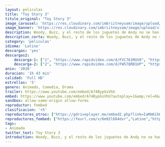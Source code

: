 ```yaml
---
layout: peliculas
title: "Toy Story 3"
titulo_original: "Toy Story 3"
image_carousel: 'https://res.cloudinary.com/imbriitneysam/image/upload/v1558931294/toy3-poster-min.jpg'
image_banner: 'https://res.cloudinary.com/imbriitneysam/image/upload/v1558931294/toy3-poster-min.jpg'
description: Woody, Buzz, y el resto de los juguetes de Andy no se han jugado con en años. Con Andy a punto de ir a la universidad, la pandilla se encuentra accidentalmente abandonada en un centro de cuidado infantil infame. Los juguetes deben unirse para escapar y regresar a casa con Andy.
description_corta: Woody, Buzz, y el resto de los juguetes de Andy no se han jugado con en años. Con Andy a punto de ir a la universidad, la pandilla se encuentra accidentalmente abandonada en un centro de cuidado infantil infame. Los juguetes deben unirse para escapar y regresar a casa con Andy.
category: 'peliculas'
idioma: 'Latino'
descargas: 'yes'
descargas2:
    descarga-1: ["1", "https://www.rapidvideo.com/d/FVC761MUV8", "https://www.google.com/s2/favicons?domain=www.rapidvideo.com","RapidVideo","https://res.cloudinary.com/imbriitneysam/image/upload/v1541473684/mexico.png", "Latino", "Full HD"]
    descarga-2: ["2", "https://www.rapidvideo.com/d/FW57QRB1UP", "https://www.google.com/s2/favicons?domain=www.rapidvideo.com","RapidVideo","https://res.cloudinary.com/imbriitneysam/image/upload/v1541473684/mexico.png", "Latino", "Full HD"]
anio: '2010'
duracion: '1h 43 min'
calidad: 'Full HD'
estrellas: '5'
genero: Animado, Comedia, Drama
trailer: https://www.youtube.com/embed/A74BypGsVhU
embed: https://www.youtube.com/embed/A74BypGsVhU?autoplay=1&amp;rel=0&amp;hd=1&border=0&wmode=opaque&enablejsapi=1&modestbranding=1&controls=1&showinfo=0
sandbox: allow-same-origin allow-forms
reproductor: fembed
clasificacion: '+5'
reproductores_otros: ["https://gdriveplayer.me/embed2.php?link=IaMmKihHkYRLSCuDbSRfggzXIACkBaubG%252BPgDLes5lNMW%252F9qO5Os8HAtTvPWflA4bUNnJO0wuEFXwnTUUyNjWuZEwcCHkQuy6%252BC%252Bcc6NAtOzEvqavnunT84voL0C0kZ6KJaizgrg6F47eA3Nx9Fy1Vz%252FZzNvBNOQ%252F7Q01rAdPSMaHYd5CoLQXMP0xRp3hFkaAvJR152q%252F%252FG4rEsKY34oZy","Latino","https://gdriveplayer.me/embed2.php?link=gSaxxMhz43Rcc84XsMocow%252BgI4%252FI4ThU4ojx7NjKm1VK1NYJ2RdcbR51ou9p5ZIzFg9e0lgIreW5ycqsJdnhpj5mXyK5C0nSdeG6X3DPvy17vbvG47eM1UhYr9K8skNzQj9l9BieBZOoW6RYP7tigIvvFgwHstm0CxkJCQAduEPx3dSkAynYIZRBH4CecV0u31gpiKYQZ3e1z7EpUlowmJ","Latino","https://mstream.website/tdd6aswlgf4i","Latino"]
reproductores_fembed: ["https://feurl.com/v/6m92l684dvr","Latino","https://feurl.com/v/549y8-j-xvl","Latino"]
tags:
- Animado
twitter_text: Toy Story 3
introduction: Woody, Buzz, y el resto de los juguetes de Andy no se han jugado con en años. Con Andy a punto de ir a la universidad, la pandilla se encuentra accidentalmente abandonada en un centro de cuidado infantil infame. Los juguetes deben unirse para escapar y regresar a casa con Andy.
---
```












